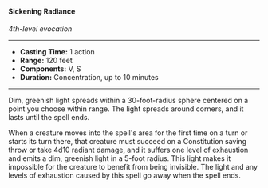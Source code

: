 #### Sickening Radiance
*4th-level evocation*
___
- **Casting Time:** 1 action
- **Range:** 120 feet
- **Components:** V, S
- **Duration:** Concentration, up to 10 minutes
___
Dim, greenish light spreads within a 30-foot-radius sphere centered on a point you choose within range. The light spreads around corners, and it lasts until the spell ends.

When a creature moves into the spell's area for the first time on a turn or starts its turn there, that creature must succeed on a Constitution saving throw or take 4d10 radiant damage, and it suffers one level of exhaustion and emits a dim, greenish light in a 5-foot radius. This light makes it impossible for the creature to benefit from being invisible. The light and any levels of exhaustion caused by this spell go away when the spell ends.